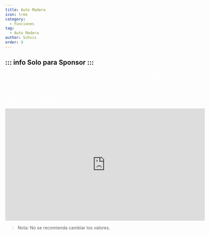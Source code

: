 ```yaml
---
title: Auto Madera
icon: tree
category:
  - Funciones
tag:
  - Auto Madera
author: Schvis
order: 9
---
```

::: info Solo para Sponsor
:::
---
### <span style='color:white;'>Auto Madera permite golpear arboles cercanos para conseguir madera con rango, golpes y retraso personalizado.</span>

## <span style='color:white;'>Video de Ejemplo:</span>

<iframe width="640" height="360" src="https://www.youtube.com/embed/v95_NOxc4do?list=PL5eI1Tb64p56g27qfYk7VuFTz4FK6YrKa" title="Korepi - Auto Tree Farm" frameborder="0" allow="accelerometer; autoplay; clipboard-write; encrypted-media; gyroscope; picture-in-picture; web-share" allowfullscreen></iframe>

> Nota: No se recomienda cambiar los valores.
